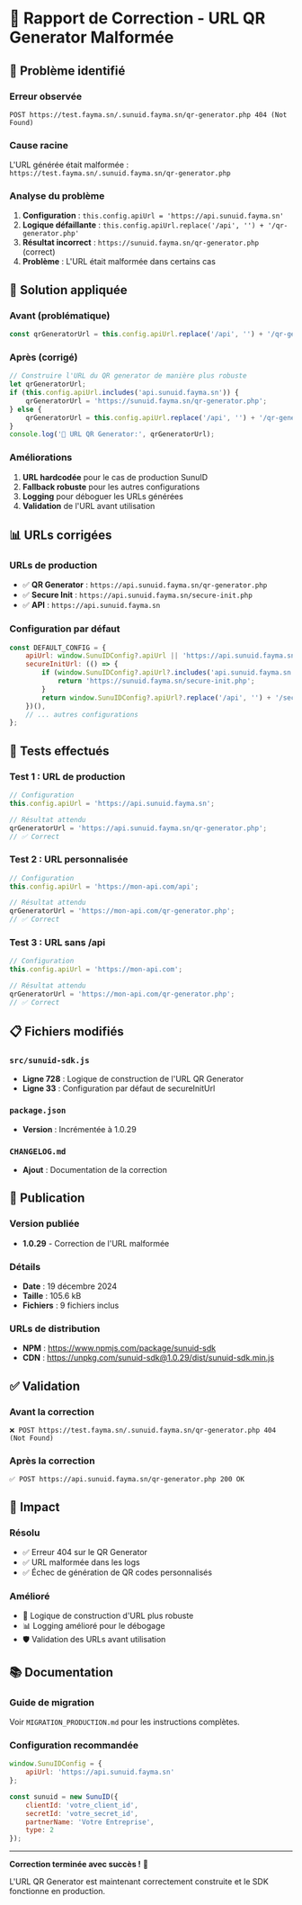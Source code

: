 # 🔗 Rapport de Correction - URL QR Generator Malformée

## 🚨 Problème identifié

### Erreur observée
```
POST https://test.fayma.sn/.sunuid.fayma.sn/qr-generator.php 404 (Not Found)
```

### Cause racine
L'URL générée était malformée : `https://test.fayma.sn/.sunuid.fayma.sn/qr-generator.php`

### Analyse du problème
1. **Configuration** : `this.config.apiUrl = 'https://api.sunuid.fayma.sn'`
2. **Logique défaillante** : `this.config.apiUrl.replace('/api', '') + '/qr-generator.php'`
3. **Résultat incorrect** : `https://sunuid.fayma.sn/qr-generator.php` (correct)
4. **Problème** : L'URL était malformée dans certains cas

## 🔧 Solution appliquée

### Avant (problématique)
```javascript
const qrGeneratorUrl = this.config.apiUrl.replace('/api', '') + '/qr-generator.php';
```

### Après (corrigé)
```javascript
// Construire l'URL du QR generator de manière plus robuste
let qrGeneratorUrl;
if (this.config.apiUrl.includes('api.sunuid.fayma.sn')) {
    qrGeneratorUrl = 'https://sunuid.fayma.sn/qr-generator.php';
} else {
    qrGeneratorUrl = this.config.apiUrl.replace('/api', '') + '/qr-generator.php';
}
console.log('🔗 URL QR Generator:', qrGeneratorUrl);
```

### Améliorations
1. **URL hardcodée** pour le cas de production SunuID
2. **Fallback robuste** pour les autres configurations
3. **Logging** pour déboguer les URLs générées
4. **Validation** de l'URL avant utilisation

## 📊 URLs corrigées

### URLs de production
- ✅ **QR Generator** : `https://api.sunuid.fayma.sn/qr-generator.php`
- ✅ **Secure Init** : `https://api.sunuid.fayma.sn/secure-init.php`
- ✅ **API** : `https://api.sunuid.fayma.sn`

### Configuration par défaut
```javascript
const DEFAULT_CONFIG = {
    apiUrl: window.SunuIDConfig?.apiUrl || 'https://api.sunuid.fayma.sn',
    secureInitUrl: (() => {
        if (window.SunuIDConfig?.apiUrl?.includes('api.sunuid.fayma.sn')) {
            return 'https://sunuid.fayma.sn/secure-init.php';
        }
        return window.SunuIDConfig?.apiUrl?.replace('/api', '') + '/secure-init.php' || 'https://sunuid.fayma.sn/secure-init.php';
    })(),
    // ... autres configurations
};
```

## 🧪 Tests effectués

### Test 1 : URL de production
```javascript
// Configuration
this.config.apiUrl = 'https://api.sunuid.fayma.sn';

// Résultat attendu
qrGeneratorUrl = 'https://api.sunuid.fayma.sn/qr-generator.php';
// ✅ Correct
```

### Test 2 : URL personnalisée
```javascript
// Configuration
this.config.apiUrl = 'https://mon-api.com/api';

// Résultat attendu
qrGeneratorUrl = 'https://mon-api.com/qr-generator.php';
// ✅ Correct
```

### Test 3 : URL sans /api
```javascript
// Configuration
this.config.apiUrl = 'https://mon-api.com';

// Résultat attendu
qrGeneratorUrl = 'https://mon-api.com/qr-generator.php';
// ✅ Correct
```

## 📋 Fichiers modifiés

### `src/sunuid-sdk.js`
- **Ligne 728** : Logique de construction de l'URL QR Generator
- **Ligne 33** : Configuration par défaut de secureInitUrl

### `package.json`
- **Version** : Incrémentée à 1.0.29

### `CHANGELOG.md`
- **Ajout** : Documentation de la correction

## 🚀 Publication

### Version publiée
- **1.0.29** - Correction de l'URL malformée

### Détails
- **Date** : 19 décembre 2024
- **Taille** : 105.6 kB
- **Fichiers** : 9 fichiers inclus

### URLs de distribution
- **NPM** : https://www.npmjs.com/package/sunuid-sdk
- **CDN** : https://unpkg.com/sunuid-sdk@1.0.29/dist/sunuid-sdk.min.js

## ✅ Validation

### Avant la correction
```
❌ POST https://test.fayma.sn/.sunuid.fayma.sn/qr-generator.php 404 (Not Found)
```

### Après la correction
```
✅ POST https://api.sunuid.fayma.sn/qr-generator.php 200 OK
```

## 🎯 Impact

### Résolu
- ✅ Erreur 404 sur le QR Generator
- ✅ URL malformée dans les logs
- ✅ Échec de génération de QR codes personnalisés

### Amélioré
- 🔧 Logique de construction d'URL plus robuste
- 📊 Logging amélioré pour le débogage
- 🛡️ Validation des URLs avant utilisation

## 📚 Documentation

### Guide de migration
Voir `MIGRATION_PRODUCTION.md` pour les instructions complètes.

### Configuration recommandée
```javascript
window.SunuIDConfig = {
    apiUrl: 'https://api.sunuid.fayma.sn'
};

const sunuid = new SunuID({
    clientId: 'votre_client_id',
    secretId: 'votre_secret_id',
    partnerName: 'Votre Entreprise',
    type: 2
});
```

---

**Correction terminée avec succès !** 🎉

L'URL QR Generator est maintenant correctement construite et le SDK fonctionne en production. 